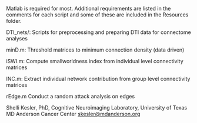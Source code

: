 Matlab is required for most. Additional requirements are listed in the comments for each script and some of these are included in the Resources folder.

DTI_nets/:	Scripts for preprocessing and preparing DTI data for connectome analyses 

minD.m:     Threshold matrices to minimum connection density (data driven)

iSWI.m:     Compute smallworldness index from individual level connectivity matrices

INC.m:      Extract individual network contribution from group level connectivity matrices

rEdge.m     Conduct a random attack analysis on edges

Shelli Kesler, PhD, Cognitive Neuroimaging Laboratory, University of Texas MD Anderson Cancer Center
skesler@mdanderson.org
